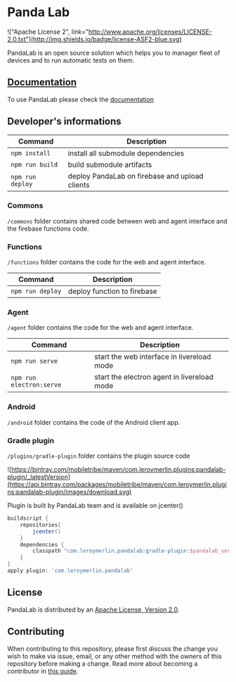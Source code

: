 # Panda Lab

!["Apache License 2", link="http://www.apache.org/licenses/LICENSE-2.0.txt"](http://img.shields.io/badge/license-ASF2-blue.svg)

PandaLab is an open source solution which helps you to manager fleet of devices and to run automatic tests on them.


## [Documentation](https://mobiletribe.github.io/panda-lab/)

To use PandaLab please check the [documentation](https://mobiletribe.github.io/panda-lab/)

## Developer's informations

|Command|Description|
|--|--|
|`npm install`| install all submodule dependencies |
|`npm run build`| build submodule artifacts |
|`npm run deploy`| deploy PandaLab on firebase and upload clients |

### Commons
`/commons` folder contains shared code between  web and agent interface and the firebase functions code.

### Functions

`/functions` folder contains the code for the web and agent interface.

|Command|Description|
|--|--|
|`npm run deploy`| deploy function to firebase |

### Agent

`/agent` folder contains the code for the web and agent interface.

|Command|Description|
|--|--|
|`npm run serve`| start the web interface in livereload mode |
|`npm run electron:serve`| start the electron agent in livereload mode |

### Android

`/android` folder contains the code of the Android client app.


### Gradle plugin 

`/plugins/gradle-plugin` folder contains the plugin source code

![https://bintray.com/mobiletribe/maven/com.leroymerlin.plugins:pandalab-plugin/_latestVersion](https://api.bintray.com/packages/mobiletribe/maven/com.leroymerlin.plugins:pandalab-plugin/images/download.svg)

Plugin is built by PandaLab team and is available on jcenter()
```groovy
buildscript {
    repositories{
        jcenter()
    }   
    dependencies {
        classpath "com.leroymerlin.pandalab:gradle-plugin:$pandalab_version"
    }
}
apply plugin: 'com.leroymerlin.pandalab'
```

## License

PandaLab is distributed by an [Apache License, Version 2.0](http://www.apache.org/licenses/LICENSE-2.0).

## Contributing

When contributing to this repository, please first discuss the change you wish to make via issue,
email, or any other method with the owners of this repository before making a change.
Read more about becoming a contributor in [this guide](https://www.contributor-covenant.org/).
